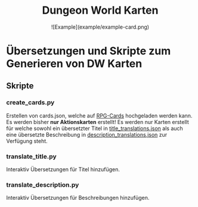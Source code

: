 <center><h1>Dungeon World Karten</h1></center>
<center>![Example](example/example-card.png)</center>

# Übersetzungen und Skripte zum Generieren von DW Karten

## Skripte

### create_cards.py
Erstellen von cards.json, welche auf [RPG-Cards](https://crobi.github.io/rpg-cards/generator/generate.html) hochgeladen werden kann.
Es werden bisher __nur Aktionskarten__ erstellt!
Es werden nur Karten erstellt für welche sowohl ein übersetzter Titel in [title_translations.json](title_translations.json) als auch eine übersetzte 
Beschreibung in [description_translations.json](description_translations.json) zur Verfügung steht.

### translate_title.py
Interaktiv Übersetzungen für Titel hinzufügen.

### translate_description.py
Interaktiv Übersetzungen für Beschreibungen hinzufügen.
